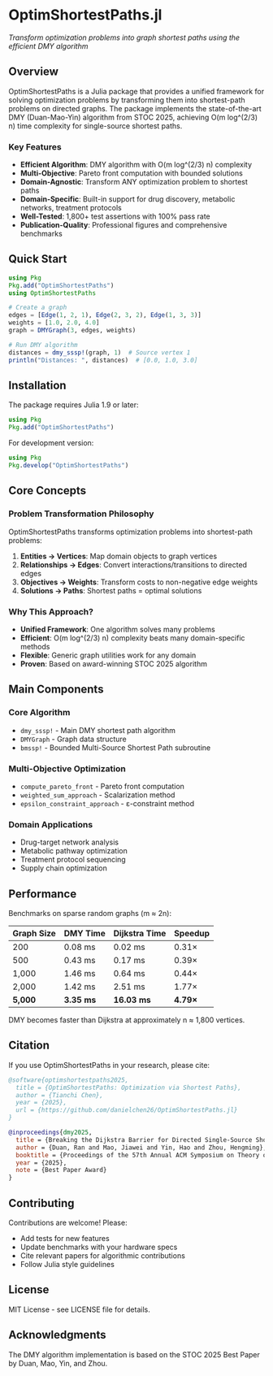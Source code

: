 # OptimShortestPaths.jl

*Transform optimization problems into graph shortest paths using the efficient DMY algorithm*

## Overview

OptimShortestPaths is a Julia package that provides a unified framework for solving optimization problems by transforming them into shortest-path problems on directed graphs. The package implements the state-of-the-art DMY (Duan-Mao-Yin) algorithm from STOC 2025, achieving O(m log^(2/3) n) time complexity for single-source shortest paths.

### Key Features

- **Efficient Algorithm**: DMY algorithm with O(m log^(2/3) n) complexity
- **Multi-Objective**: Pareto front computation with bounded solutions
- **Domain-Agnostic**: Transform ANY optimization problem to shortest paths
- **Domain-Specific**: Built-in support for drug discovery, metabolic networks, treatment protocols
- **Well-Tested**: 1,800+ test assertions with 100% pass rate
- **Publication-Quality**: Professional figures and comprehensive benchmarks

## Quick Start

```julia
using Pkg
Pkg.add("OptimShortestPaths")
using OptimShortestPaths

# Create a graph
edges = [Edge(1, 2, 1), Edge(2, 3, 2), Edge(1, 3, 3)]
weights = [1.0, 2.0, 4.0]
graph = DMYGraph(3, edges, weights)

# Run DMY algorithm
distances = dmy_sssp!(graph, 1)  # Source vertex 1
println("Distances: ", distances)  # [0.0, 1.0, 3.0]
```

## Installation

The package requires Julia 1.9 or later:

```julia
using Pkg
Pkg.add("OptimShortestPaths")
```

For development version:

```julia
using Pkg
Pkg.develop("OptimShortestPaths")
```

## Core Concepts

### Problem Transformation Philosophy

OptimShortestPaths transforms optimization problems into shortest-path problems:

1. **Entities → Vertices**: Map domain objects to graph vertices
2. **Relationships → Edges**: Convert interactions/transitions to directed edges
3. **Objectives → Weights**: Transform costs to non-negative edge weights
4. **Solutions → Paths**: Shortest paths = optimal solutions

### Why This Approach?

- **Unified Framework**: One algorithm solves many problems
- **Efficient**: O(m log^(2/3) n) complexity beats many domain-specific methods
- **Flexible**: Generic graph utilities work for any domain
- **Proven**: Based on award-winning STOC 2025 algorithm

## Main Components

### Core Algorithm
- `dmy_sssp!` - Main DMY shortest path algorithm
- `DMYGraph` - Graph data structure
- `bmssp!` - Bounded Multi-Source Shortest Path subroutine

### Multi-Objective Optimization
- `compute_pareto_front` - Pareto front computation
- `weighted_sum_approach` - Scalarization method
- `epsilon_constraint_approach` - ε-constraint method

### Domain Applications
- Drug-target network analysis
- Metabolic pathway optimization
- Treatment protocol sequencing
- Supply chain optimization

## Performance

Benchmarks on sparse random graphs (m ≈ 2n):

| Graph Size | DMY Time | Dijkstra Time | Speedup |
|------------|----------|---------------|---------|
| 200        | 0.08 ms  | 0.02 ms       | 0.31×   |
| 500        | 0.43 ms  | 0.17 ms       | 0.39×   |
| 1,000      | 1.46 ms  | 0.64 ms       | 0.44×   |
| 2,000      | 1.42 ms  | 2.51 ms       | 1.77×   |
| **5,000**  | **3.35 ms** | **16.03 ms** | **4.79×** |

DMY becomes faster than Dijkstra at approximately n ≈ 1,800 vertices.

## Citation

If you use OptimShortestPaths in your research, please cite:

```bibtex
@software{optimshortestpaths2025,
  title = {OptimShortestPaths: Optimization via Shortest Paths},
  author = {Tianchi Chen},
  year = {2025},
  url = {https://github.com/danielchen26/OptimShortestPaths.jl}
}

@inproceedings{dmy2025,
  title = {Breaking the Dijkstra Barrier for Directed Single-Source Shortest-Paths via Structured Distances},
  author = {Duan, Ran and Mao, Jiawei and Yin, Hao and Zhou, Hengming},
  booktitle = {Proceedings of the 57th Annual ACM Symposium on Theory of Computing (STOC 2025)},
  year = {2025},
  note = {Best Paper Award}
}
```

## Contributing

Contributions are welcome! Please:
- Add tests for new features
- Update benchmarks with your hardware specs
- Cite relevant papers for algorithmic contributions
- Follow Julia style guidelines

## License

MIT License - see LICENSE file for details.

## Acknowledgments

The DMY algorithm implementation is based on the STOC 2025 Best Paper by Duan, Mao, Yin, and Zhou.

